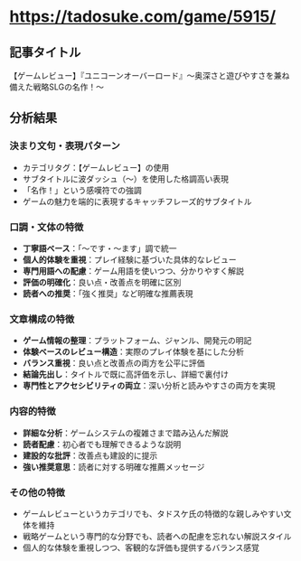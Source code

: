 # https://tadosuke.com/game/5915/

## 記事タイトル
【ゲームレビュー】『ユニコーンオーバーロード』～奥深さと遊びやすさを兼ね備えた戦略SLGの名作！～

## 分析結果

### 決まり文句・表現パターン
- カテゴリタグ：【ゲームレビュー】の使用
- サブタイトルに波ダッシュ（～）を使用した格調高い表現
- 「名作！」という感嘆符での強調
- ゲームの魅力を端的に表現するキャッチフレーズ的サブタイトル

### 口調・文体の特徴
- **丁寧語ベース**：「〜です・〜ます」調で統一
- **個人的体験を重視**：プレイ経験に基づいた具体的なレビュー
- **専門用語への配慮**：ゲーム用語を使いつつ、分かりやすく解説
- **評価の明確化**：良い点・改善点を明確に区別
- **読者への推奨**：「強く推奨」など明確な推薦表現

### 文章構成の特徴
- **ゲーム情報の整理**：プラットフォーム、ジャンル、開発元の明記
- **体験ベースのレビュー構造**：実際のプレイ体験を基にした分析
- **バランス重視**：良い点と改善点の両方を公平に評価
- **結論先出し**：タイトルで既に高評価を示し、詳細で裏付け
- **専門性とアクセシビリティの両立**：深い分析と読みやすさの両方を実現

### 内容的特徴
- **詳細な分析**：ゲームシステムの複雑さまで踏み込んだ解説
- **読者配慮**：初心者でも理解できるような説明
- **建設的な批評**：改善点も建設的に提示
- **強い推奨意思**：読者に対する明確な推薦メッセージ

### その他の特徴
- ゲームレビューというカテゴリでも、タドスケ氏の特徴的な親しみやすい文体を維持
- 戦略ゲームという専門的な分野でも、読者への配慮を忘れない解説スタイル
- 個人的な体験を重視しつつ、客観的な評価も提供するバランス感覚